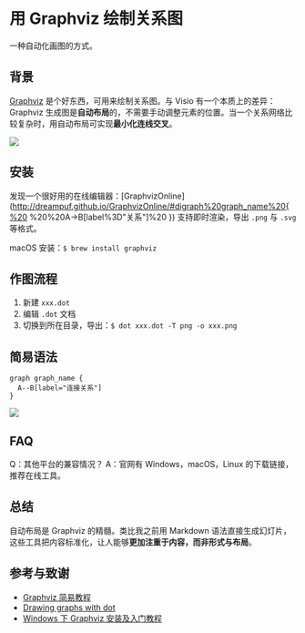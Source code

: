 # 用 Graphviz 绘制关系图

一种自动化画图的方式。

## 背景

[Graphviz](http://www.graphviz.org/) 是个好东西，可用来绘制关系图。与 Visio 有一个本质上的差异： Graphviz 生成图是**自动布局**的，不需要手动调整元素的位置。当一个关系网络比较复杂时，用自动布局可实现**最小化连线交叉**。

![](https://image-backup-1253965369.cos.ap-guangzhou.myqcloud.com/Graphviz/Graphviz.png)

## 安装

发现一个很好用的在线编辑器：[GraphvizOnline](http://dreampuf.github.io/GraphvizOnline/#digraph%20graph_name%20{%20
%20%20A->B[label%3D"关系"]%20
}) 支持即时渲染，导出 `.png` 与 `.svg` 等格式。

macOS 安装：`$ brew install graphviz`

## 作图流程

1. 新建 `xxx.dot`
2. 编辑 `.dot` 文档
3. 切换到所在目录，导出：`$ dot xxx.dot -T png -o xxx.png`

## 简易语法

```text
graph graph_name {
  A--B[label="连接关系"]
}
```

![](https://image-backup-1253965369.cos.ap-guangzhou.myqcloud.com/Graphviz/屏幕快照%202019-02-01%20下午2.02.44.png)

## FAQ

Q：其他平台的兼容情况？ A：官网有 Windows，macOS，Linux 的下载链接，推荐在线工具。

## 总结

自动布局是 Graphviz 的精髓。类比我之前用 Markdown 语法直接生成幻灯片，这些工具把内容标准化，让人能够**更加注重于内容，而非形式与布局**。

## 参考与致谢

* [Graphviz 简易教程](https://blog.zengrong.net/post/2294.html)
* [Drawing graphs with dot](http://www.graphviz.org/pdf/dotguide.pdf)
* [Windows 下 Graphviz 安装及入门教程](https://blog.csdn.net/lanchunhui/article/details/49472949)

